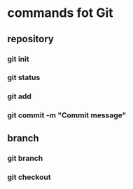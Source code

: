 # commands fot Git
## repository
### git init
### git status
### git add
### git commit -m "Commit message"

## branch

### git branch <new-branch-name>
### git checkout <branch-name>
	

